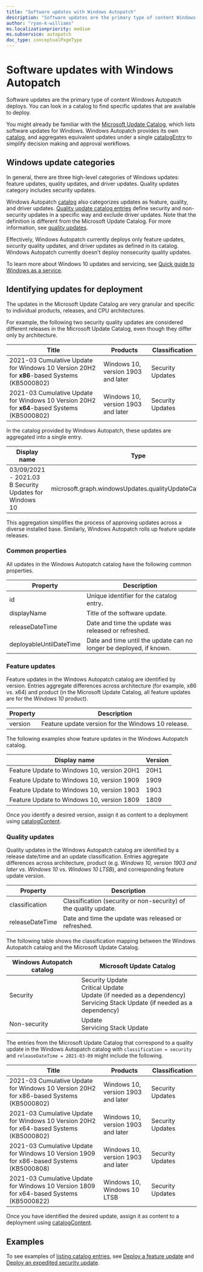 ```yaml
---
title: "Software updates with Windows Autopatch"
description: "Software updates are the primary type of content Windows Autopatch deploys. You can look in a catalog to find specific updates that are available to deploy."
author: "ryan-k-williams"
ms.localizationpriority: medium
ms.subservice: autopatch
doc_type: conceptualPageType
---
```


# Software updates with Windows Autopatch

Software updates are the primary type of content Windows Autopatch deploys. You can look in a catalog to find specific updates that are available to deploy.

You might already be familiar with the [Microsoft Update Catalog](https://www.catalog.update.microsoft.com/), which lists software updates for Windows. Windows Autopatch provides its own [catalog](/graph/api/resources/windowsupdates-catalog), and aggregates equivalent updates under a single [catalogEntry](/graph/api/resources/windowsupdates-catalogentry) to simplify decision making and approval workflows.

## Windows update categories

In general, there are three high-level categories of Windows updates: feature updates, quality updates, and driver updates. Quality updates category includes security updates.

Windows Autopatch [catalog](/graph/api/resources/windowsupdates-catalog?view=graph-rest-beta&preserve-view=true) also categorizes updates as feature, quality, and driver updates. [Quality update catalog entries](/graph/api/resources/windowsupdates-qualityupdatecatalogentry?view=graph-rest-beta&preserve-view=true) define security and non-security updates in a specific way and exclude driver updates. Note that the definition is different from the Microsoft Update Catalog. For more information, see [quality updates](#quality-updates).

Effectively, Windows Autopatch currently deploys only feature updates, _security_ quality updates, and driver updates as defined in its catalog. Windows Autopatch currently doesn't deploy nonsecurity quality updates.

To learn more about Windows 10 updates and servicing, see [Quick guide to Windows as a service](/windows/deployment/update/waas-quick-start).

## Identifying updates for deployment

The updates in the Microsoft Update Catalog are very granular and specific to individual products, releases, and CPU architectures. 

For example, the following two security quality updates are considered different releases in the Microsoft Update Catalog, even though they differ only by architecture.

| Title                                                                                   | Products                           | Classification   |
|-----------------------------------------------------------------------------------------|------------------------------------|------------------|
| 2021-03 Cumulative Update for Windows 10 Version 20H2 for **x86**-based Systems (KB5000802) | Windows 10, version 1903 and later | Security Updates |
| 2021-03 Cumulative Update for Windows 10 Version 20H2 for **x64**-based Systems (KB5000802) | Windows 10, version 1903 and later | Security Updates |

In the catalog provided by Windows Autopatch, these updates are aggregated into a single entry.

| Display name                                           | Type                                                     |
|--------------------------------------------------------|----------------------------------------------------------|
| 03/09/2021 - 2021.03 B Security Updates for Windows 10 | microsoft.graph.windowsUpdates.qualityUpdateCatalogEntry |

This aggregation simplifies the process of approving updates across a diverse installed base. Similarly, Windows Autopatch rolls up feature update releases.

### Common properties

All updates in the Windows Autopatch catalog have the following common properties.

| Property                | Description                                                        |
|-------------------------|--------------------------------------------------------------------|
| id                      | Unique identifier for the catalog entry.                           |
| displayName             | Title of the software update.                                      |
| releaseDateTime         | Date and time the update was released or refreshed.                |
| deployableUntilDateTime | Date and time until the update can no longer be deployed, if known.|

### Feature updates

Feature updates in the Windows Autopatch catalog are identified by version. Entries aggregate differences across architecture (for example, x86 vs. x64) and product (in the Microsoft Update Catalog, all feature updates are for the *Windows 10* product).

| Property | Description                                       |
|----------|---------------------------------------------------|
| version  | Feature update version for the Windows 10 release.|

The following examples show feature updates in the Windows Autopatch catalog.

| Display name                               | Version |
|--------------------------------------------|---------|
| Feature Update to Windows 10, version 20H1 | 20H1    |
| Feature Update to Windows 10, version 1909 | 1909    |
| Feature Update to Windows 10, version 1903 | 1903    |
| Feature Update to Windows 10, version 1809 | 1809    |

Once you identify a desired version, assign it as content to a deployment using [catalogContent](/graph/api/resources/windowsupdates-catalogcontent).

### Quality updates

Quality updates in the Windows Autopatch catalog are identified by a release date/time and an update classification. Entries aggregate differences across architecture, product (e.g. *Windows 10, version 1903 and later* vs. *Windows 10* vs. *Windows 10 LTSB*), and corresponding feature update version.

| Property | Description |
|----------|-------------|
| classification | Classification (security or non-security) of the quality update. |
| releaseDateTime | Date and time the update was released or refreshed. |

The following table shows the classification mapping between the Windows Autopatch catalog and the Microsoft Update Catalog.

| Windows Autopatch catalog | Microsoft Update Catalog                                                                                                               |
|------------------|--------------------------------------------------------------------------------------------------------------------------------|
| Security         | Security Update<br>Critical Update<br>Update (if needed as a dependency)<br>Servicing Stack Update (if needed as a dependency) |
| Non-security     | Update<br>Servicing Stack Update                                                                                               |

The entries from the Microsoft Update Catalog that correspond to a quality update in the Windows Autopatch catalog with `classification = security` and `releaseDateTime = 2021-03-09` might include the following.

| Title                                                                                   | Products                           | Classification   |
|-----------------------------------------------------------------------------------------|------------------------------------|------------------|
| 2021-03 Cumulative Update for Windows 10 Version 20H2 for x86-based Systems (KB5000802) | Windows 10, version 1903 and later | Security Updates |
| 2021-03 Cumulative Update for Windows 10 Version 20H2 for x64-based Systems (KB5000802) | Windows 10, version 1903 and later | Security Updates |
| 2021-03 Cumulative Update for Windows 10 Version 1909 for x86-based Systems (KB5000808) | Windows 10, version 1903 and later | Security Updates |
| 2021-03 Cumulative Update for Windows 10 Version 1809 for x64-based Systems (KB5000822) | Windows 10, Windows 10 LTSB        | Security Updates |

Once you have identified the desired update, assign it as content to a deployment using [catalogContent](/graph/api/resources/windowsupdates-catalogContent).

## Examples

To see examples of [listing catalog entries](/graph/api/windowsupdates-catalog-list-entries), see [Deploy a feature update](windowsupdates-deploy-update.md) and [Deploy an expedited security update](windowsupdates-deploy-expedited-update.md).
